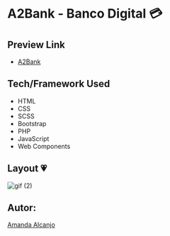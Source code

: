 # A2Bank - Banco Digital 💳
## Preview Link
- [A2Bank](https://a2bank.netlify.app/)

## Tech/Framework Used
* HTML
* CSS
* SCSS
* Bootstrap
* PHP
* JavaScript
* Web Components

## Layout 💗

![gif (2)](https://user-images.githubusercontent.com/81193788/192165635-da9ba690-bb55-4cfd-8299-1cbaca7cb5de.gif)

## Autor: 
[Amanda Alcanjo](https://portfolio-amandalcanjo.netlify.app/)
